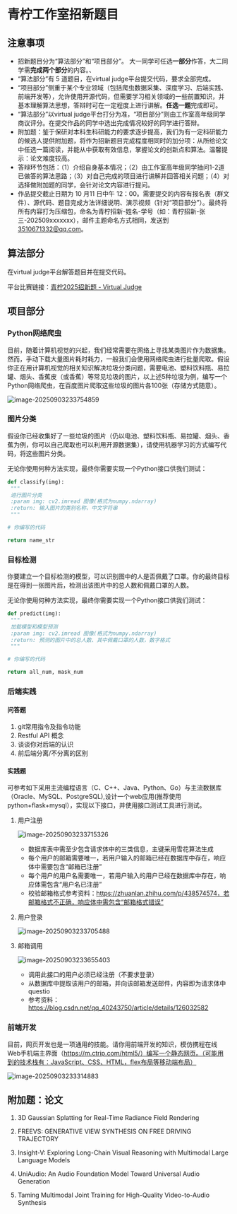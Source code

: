 # 青柠工作室招新题目

## 注意事项

- 招新题目分为“算法部分”和“项目部分”。 大一同学可任选**一部分**作答，大二同学需**完成两个部分**的内容。、
- “算法部分”有 5 道题目，在virtual judge平台提交代码，要求全部完成。
- “项目部分”侧重于某个专业领域（包括爬虫数据采集、深度学习、后端实践、前端开发等），允许使用开源代码，但需要学习相关领域的一些前置知识，并基本理解算法思想，答辩时可在一定程度上进行讲解。**任选一题**完成即可。 
- “算法部分”以virtual judge平台打分为准，“项目部分”则由工作室高年级同学商议评分。在提交作品的同学中选出完成情况较好的同学进行答辩。
- 附加题：鉴于保研对本科生科研能力的要求逐步提高，我们为有一定科研能力的候选人提供附加题，将作为招新题目完成程度相同时的加分项：从所给论文中任选一篇阅读，并能从中获取有效信息，掌握论文的创新点和算法。温馨提示：论文难度较高。
- 答辩环节包括：（1）介绍自身基本情况；（2）由工作室高年级同学抽问1-2道已做答的算法思路；（3）对自己完成的项目进行讲解并回答相关问题；（4）对选择做附加题的同学，会针对论文内容进行提问。
- 作品提交截止日期为 10 月11 日中午 12：00。需要提交的内容有报名表（群文件）、源代码、题目完成方法详细说明、演示视频（针对“项目部分”）。最终将所有内容打为压缩包，命名为青柠招新-姓名-学号（如：青柠招新-张三-202509xxxxxxx），邮件主题命名方式相同，发送到 [3510671332@qq.com](mailto:1226572618@qq.com)。

## 算法部分

在virtual judge平台解答题目并在提交代码。

平台比赛链接：[青柠2025招新题 - Virtual Judge](https://vjudge.net/contest/745157)

## 项目部分

### Python网络爬虫

目前，随着计算机视觉的兴起，我们经常需要在网络上寻找某类图片作为数据集。然而，手动下载大量图片耗时耗力，一般我们会使用网络爬虫进行批量爬取。假设你正在用计算机视觉的相关知识解决垃圾分类问题，需要电池、塑料饮料瓶、易拉罐、烟头、香蕉皮（或香蕉）等常见垃圾的图片，以上述5种垃圾为例，编写一个Python网络爬虫，在百度图片爬取这些垃圾的图片各100张（存储方式随意）。

![image-20250903233754859](https://cdn.jsdelivr.net/gh/Huaijin2005/image_host@main/test/20250903233754930.png)

### 图片分类

假设你已经收集好了一些垃圾的图片（仍以电池、塑料饮料瓶、易拉罐、烟头、香蕉为例，你可以自己爬取也可以利用开源数据集），请使用机器学习的方式编写代码，将这些图片分类。

无论你使用何种方法实现，最终你需要实现一个Python接口供我们测试：

```python
def classify(img):
 """
 进行图片分类
 :param img: cv2.imread 图像(格式为numpy.ndarray)
 :return: 输入图片的类别名称，中文字符串
 """

# 你编写的代码

return name_str

```

### 目标检测

你要建立一个目标检测的模型，可以识别图中的人是否佩戴了口罩。你的最终目标是在得到一张图片后，检测出该图片中的总人数和佩戴口罩的人数。

无论你使用何种方法实现，最终你需要实现一个Python接口供我们测试：

```python
def predict(img):
 """
 加载模型和模型预测
 :param img: cv2.imread 图像(格式为numpy.ndarray)
 :return: 预测的图片中的总人数、其中佩戴口罩的人数，数字格式
 """

# 你编写的代码

return all_num, mask_num

```



### 后端实践

#### 问答题

1. git常用指令及指令功能
2. Restful API 概念
3. 谈谈你对后端的认识
4. 前后端分离/不分离的区别

#### 实践题

可参考如下采⽤主流编程语⾔（C、C++、Java、Python、Go）与主流数据库（Oracle、MySQL、PostgreSQL),设计⼀个web应⽤(推荐使⽤python+flask+mysql），实现以下接⼝，并使⽤接⼝测试⼯具进⾏测试。

1. 用户注册

   ![image-20250903233715326](https://cdn.jsdelivr.net/gh/Huaijin2005/image_host@main/test/20250903233715382.png)

   - 数据库表中需至少包含请求体中的三类信息，主键采用雪花算法生成
   - 每个用户的邮箱需要唯一，若用户输入的邮箱已经在数据库中存在，响应体中需要包含“邮箱已注册”
   - 每个用户的用户名需要唯一，若用户输入的用户已经在数据库中存在，响应体需包含“用户名已注册”
   - 校验邮箱格式参考资料：https://zhuanlan.zhihu.com/p/438574574，若邮箱格式不正确，响应体中需包含“邮箱格式错误”

2. 用户登录

   ![image-20250903233705488](https://cdn.jsdelivr.net/gh/Huaijin2005/image_host@main/test/20250903233705544.png)

3. 邮箱调用

   ![image-20250903233655403](https://cdn.jsdelivr.net/gh/Huaijin2005/image_host@main/test/20250903233655463.png)

   - 调用此接口的用户必须已经注册（不要求登录）
   - 从数据库中提取该用户的邮箱，并向该邮箱发送邮件，内容即为请求体中questio
   - 参考资料：https://blog.csdn.net/qq_40243750/article/details/126032582

### 前端开发

目前，网页开发也是一项通用的技能。请你用前端开发的知识，模仿携程在线Web手机端主界面（https://m.ctrip.com/html5/）编写一个静态网页。（可能用到的技术栈有：JavaScript、CSS、HTML，flex布局等移动端布局）

![image-20250903233314883](https://cdn.jsdelivr.net/gh/Huaijin2005/image_host@main/test/20250903233315073.png)

## 附加题：论文

1. 3D Gaussian Splatting for Real-Time Radiance Field Rendering

2. FREEVS: GENERATIVE VIEW SYNTHESIS ON FREE DRIVING TRAJECTORY

3. Insight-V: Exploring Long-Chain Visual Reasoning with Multimodal Large Language Models
4. UniAudio: An Audio Foundation Model Toward Universal Audio Generation
5. Taming Multimodal Joint Training for High-Quality Video-to-Audio Synthesis

